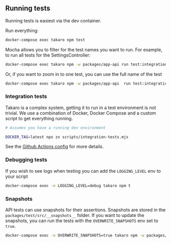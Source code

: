 ## Running tests

Running tests is easiest via the dev container.

Run everything:

```sh
docker-compose exec takaro npm test
```

Mocha allows you to filter for the test names you want to run. For example, to run all tests for the SettingsController:

```sh
docker-compose exec takaro npm -w packages/app-api run test:integration -- -g "SettingsController"
```

Or, if you want to zoom in to one test, you can use the full name of the test

```sh
docker-compose exec takaro npm -w packages/app-api  run test:integration -- -g "SettingsController - Can get all settings with a filter"
```

### Integration tests

Takaro is a complex system, getting it to run in a test environment is not trivial. We use a combination of Docker, Docker Compose and a custom script to get everything running.

```sh
# Assumes you have a running dev environment

DOCKER_TAG=latest npx zx scripts/integration-tests.mjs
```

See the [Github Actions config](.github/workflows) for more details.

### Debugging tests

If you wish to see logs when testing you can add the `LOGGING_LEVEL` env to your script

```sh
docker-compose exec -e LOGGING_LEVEL=debug takaro npm t
```

### Snapshots

API tests can use snapshots for their assertions. Snapshots are stored in the `packages/test/src/__snapshots__` folder. If you want to update the snapshots, you can run the tests with the `OVERWRITE_SNAPSHOTS` env set to `true`.

```sh
docker-compose exec -e OVERWRITE_SNAPSHOTS=true takaro npm -w packages/app-api run test:integration
```
